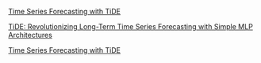 [Time Series Forecasting with TiDE](https://www.datasciencewithmarco.com/blog/time-series-forecasting-with-tide)

[TiDE: Revolutionizing Long-Term Time Series Forecasting with Simple MLP Architectures](https://medium.com/@nasdag/tide-revolutionizing-long-term-time-series-forecasting-with-simple-mlp-architectures-21259cbe575b)

[Time Series Forecasting with TiDE](https://towardsdatascience.com/time-series-forecasting-with-tide-b043acc60f79)

